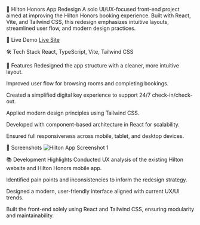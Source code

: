🏨 Hilton Honors App Redesign
A solo UI/UX-focused front-end project aimed at improving the Hilton Honors booking experience.
Built with React, Vite, and Tailwind CSS, this redesign emphasizes intuitive layouts, streamlined user flow, and modern design practices.

🚀 Live Demo
[Live Site](https://mdia-2025-project3.vercel.app/)

🛠️ Tech Stack
React, TypeScript, Vite, Tailwind CSS

🎯 Features
Redesigned the app structure with a cleaner, more intuitive layout.

Improved user flow for browsing rooms and completing bookings.

Created a simplified digital key experience to support 24/7 check-in/check-out.

Applied modern design principles using Tailwind CSS.

Developed with component-based architecture in React for scalability.

Ensured full responsiveness across mobile, tablet, and desktop devices.

📸 Screenshots
![Hilton App Screenshot 1](https://www.fswdyessir.com/postImg/hilton/new.png)



📚 Development Highlights
Conducted UX analysis of the existing Hilton website and Hilton Honors mobile app.

Identified pain points and inconsistencies to inform the redesign strategy.

Designed a modern, user-friendly interface aligned with current UX/UI trends.

Built the front-end solely using React and Tailwind CSS, ensuring modularity and maintainability.
